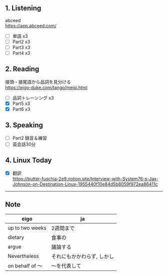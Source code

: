 ## 1. Listening
abceed  
https://app.abceed.com/

- [ ] 単語 x3
- [ ] Part2 x3
- [ ] Part3 x3
- [ ] Part4 x3

## 2. Reading
接頭・接尾語から品詞を見分ける  
https://eigo-duke.com/tango/meisi.html

- [ ] 品詞トレーンング x3
- [x] Part5 x3
- [x] Part6 x3

## 3. Speaking
- [ ] Part2 録音＆練習
- [ ] 英会話30分

## 4. Linux Today
- [x] 翻訳  
https://butter-fuschia-2e9.notion.site/Interview-with-System76-s-Jax-Johnson-on-Destination-Linux-1955440f10e84d5b8059f972ea86411c

---

## Note
eigo | ja
-- | --
up to two weeks | 2週間まで
dietary | 食事の
argue | 議論する
Nevertheless | それにもかかわらず, しかし
on behalf of 〜 | 〜を代表して


